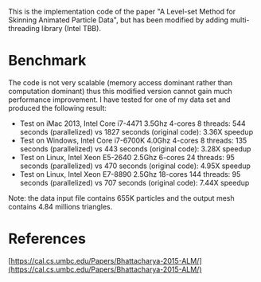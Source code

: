 This is the implementation code of the paper "A Level-set Method for Skinning Animated Particle Data", but has been modified by adding multi-threading library (Intel TBB).

# Benchmark

The code is not very scalable (memory access dominant rather than computation dominant) thus this modified version cannot gain much performance improvement. I have tested for one of my data set and produced the following result:

* Test on iMac 2013, Intel Core i7-4471 3.5Ghz 4-cores 8 threads: 544 seconds (parallelized) vs 1827 seconds (original code): 3.36X speedup
* Test on Windows, Intel Core i7-6700K 4.0Ghz 4-cores 8 threads: 135 seconds (parallelized) vs 443 seconds (original code): 3.28X speedup
* Test on Linux, Intel Xeon E5-2640 2.5Ghz 6-cores 24 threads: 95 seconds (parallelized) vs 470 seconds (original code): 4.95X speedup
* Test on Linux, Intel Xeon E7-8890 2.5Ghz 18-cores 144 threads: 95 seconds (parallelized) vs 707 seconds (original code): 7.44X speedup

Note: the data input file contains 655K particles and the output mesh contains 4.84 millions triangles.

# References
[https://cal.cs.umbc.edu/Papers/Bhattacharya-2015-ALM/](https://cal.cs.umbc.edu/Papers/Bhattacharya-2015-ALM/)